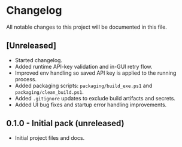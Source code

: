 # Changelog

All notable changes to this project will be documented in this file.

## [Unreleased]
- Started changelog.
- Added runtime API-key validation and in-GUI retry flow.
- Improved env handling so saved API key is applied to the running process.
- Added packaging scripts: `packaging/build_exe.ps1` and `packaging/clean_build.ps1`.
- Added `.gitignore` updates to exclude build artifacts and secrets.
- Added UI bug fixes and startup error handling improvements.

## 0.1.0 - Initial pack (unreleased)
- Initial project files and docs.
